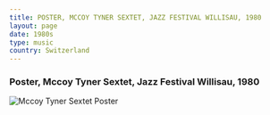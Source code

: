 ```yaml
---
title: POSTER, MCCOY TYNER SEXTET, JAZZ FESTIVAL WILLISAU, 1980
layout: page
date: 1980s
type: music
country: Switzerland
---
```


### Poster, Mccoy Tyner Sextet, Jazz Festival Willisau, 1980

<img src="/poster-design/img/jazzfestwillisau.jpg" alt="Mccoy Tyner Sextet Poster">
